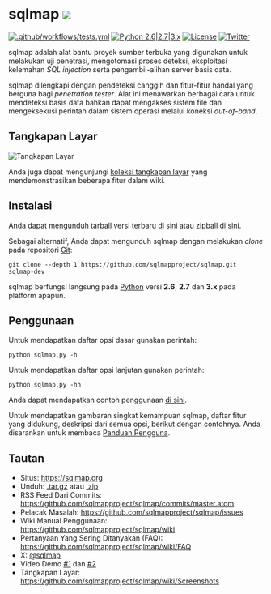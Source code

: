 # sqlmap ![](https://i.imgur.com/fe85aVR.png)

[![.github/workflows/tests.yml](https://github.com/sqlmapproject/sqlmap/actions/workflows/tests.yml/badge.svg)](https://github.com/sqlmapproject/sqlmap/actions/workflows/tests.yml) [![Python 2.6|2.7|3.x](https://img.shields.io/badge/python-2.6|2.7|3.x-yellow.svg)](https://www.python.org/) [![License](https://img.shields.io/badge/license-GPLv2-red.svg)](https://raw.githubusercontent.com/sqlmapproject/sqlmap/master/LICENSE) [![Twitter](https://img.shields.io/badge/twitter-@sqlmap-blue.svg)](https://twitter.com/sqlmap)

sqlmap adalah alat bantu proyek sumber terbuka yang digunakan untuk melakukan uji penetrasi, mengotomasi proses deteksi, eksploitasi kelemahan _SQL injection_ serta pengambil-alihan server basis data.

sqlmap dilengkapi dengan pendeteksi canggih dan fitur-fitur handal yang berguna bagi _penetration tester_. Alat ini menawarkan berbagai cara untuk mendeteksi basis data bahkan dapat mengakses sistem file dan mengeksekusi perintah dalam sistem operasi melalui koneksi _out-of-band_.

Tangkapan Layar
----

![Tangkapan Layar](https://raw.github.com/wiki/sqlmapproject/sqlmap/images/sqlmap_screenshot.png)

Anda juga dapat mengunjungi [koleksi tangkapan layar](https://github.com/sqlmapproject/sqlmap/wiki/Screenshots) yang mendemonstrasikan beberapa fitur dalam wiki.

Instalasi
----

Anda dapat mengunduh tarball versi terbaru [di sini](https://github.com/sqlmapproject/sqlmap/tarball/master) atau zipball [di sini](https://github.com/sqlmapproject/sqlmap/zipball/master).

Sebagai alternatif, Anda dapat mengunduh sqlmap dengan melakukan _clone_ pada repositori [Git](https://github.com/sqlmapproject/sqlmap):

    git clone --depth 1 https://github.com/sqlmapproject/sqlmap.git sqlmap-dev

sqlmap berfungsi langsung pada [Python](https://www.python.org/download/) versi **2.6**, **2.7** dan **3.x** pada platform apapun.

Penggunaan
----

Untuk mendapatkan daftar opsi dasar gunakan perintah:

    python sqlmap.py -h

Untuk mendapatkan daftar opsi lanjutan gunakan perintah:

    python sqlmap.py -hh

Anda dapat mendapatkan contoh penggunaan [di sini](https://asciinema.org/a/46601).

Untuk mendapatkan gambaran singkat kemampuan sqlmap, daftar fitur yang didukung, deskripsi dari semua opsi, berikut dengan contohnya. Anda disarankan untuk membaca [Panduan Pengguna](https://github.com/sqlmapproject/sqlmap/wiki/Usage).

Tautan
----

* Situs: https://sqlmap.org
* Unduh: [.tar.gz](https://github.com/sqlmapproject/sqlmap/tarball/master) atau [.zip](https://github.com/sqlmapproject/sqlmap/zipball/master)
* RSS Feed Dari Commits: https://github.com/sqlmapproject/sqlmap/commits/master.atom
* Pelacak Masalah: https://github.com/sqlmapproject/sqlmap/issues
* Wiki Manual Penggunaan: https://github.com/sqlmapproject/sqlmap/wiki
* Pertanyaan Yang Sering Ditanyakan (FAQ): https://github.com/sqlmapproject/sqlmap/wiki/FAQ
* X: [@sqlmap](https://twitter.com/sqlmap)
* Video Demo [#1](https://www.youtube.com/user/inquisb/videos) dan [#2](https://www.youtube.com/user/stamparm/videos)
* Tangkapan Layar: https://github.com/sqlmapproject/sqlmap/wiki/Screenshots
